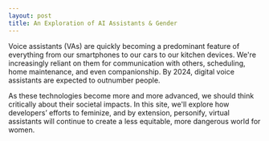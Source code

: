 ```yaml
---
layout: post
title: An Exploration of AI Assistants & Gender
---
```

Voice assistants (VAs) are quickly becoming a predominant feature of everything from our smartphones to our cars to our kitchen devices. We're increasingly reliant on them for communication with others, scheduling, home maintenance, and even companionship. By 2024, digital voice assistants are expected to outnumber people.

As these technologies become more and more advanced, we should think critically about their societal impacts. In this site, we'll explore how developers’ efforts to feminize, and by extension, personify, virtual assistants will continue to create a less equitable, more dangerous world for women.